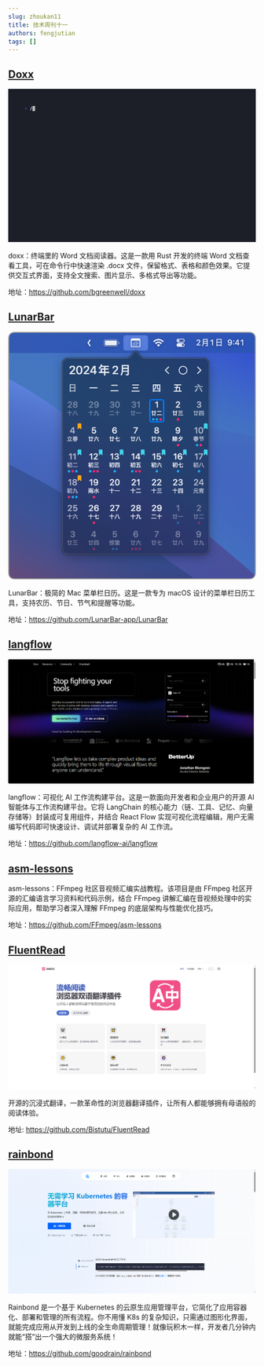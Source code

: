 ```yaml
---
slug: zhoukan11
title: 技术周刊十一
authors: fengjutian
tags: []
---
```


## [Doxx](https://github.com/bgreenwell/doxx)

![alt text](./static/doxx.gif)

doxx：终端里的 Word 文档阅读器。这是一款用 Rust 开发的终端 Word 文档查看工具，可在命令行中快速渲染 .docx 文件，保留格式、表格和颜色效果。它提供交互式界面，支持全文搜索、图片显示、多格式导出等功能。

地址：https://github.com/bgreenwell/doxx

## [LunarBar](https://github.com/LunarBar-app/LunarBar)

![alt text](./static/LunarBar.png)


LunarBar：极简的 Mac 菜单栏日历。这是一款专为 macOS 设计的菜单栏日历工具，支持农历、节日、节气和提醒等功能。

地址：https://github.com/LunarBar-app/LunarBar

## [langflow](https://github.com/langflow-ai/langflow)

![alt text](./static/langflow.png)

langflow：可视化 AI 工作流构建平台。这是一款面向开发者和企业用户的开源 AI 智能体与工作流构建平台。它将 LangChain 的核心能力（链、工具、记忆、向量存储等）封装成可复用组件，并结合 React Flow 实现可视化流程编辑，用户无需编写代码即可快速设计、调试并部署复杂的 AI 工作流。


地址：https://github.com/langflow-ai/langflow

## [asm-lessons](https://github.com/FFmpeg/asm-lessons)

asm-lessons：FFmpeg 社区音视频汇编实战教程。该项目是由 FFmpeg 社区开源的汇编语言学习资料和代码示例，结合 FFmpeg 讲解汇编在音视频处理中的实际应用，帮助学习者深入理解 FFmpeg 的底层架构与性能优化技巧。

地址：https://github.com/FFmpeg/asm-lessons

## [FluentRead](https://github.com/Bistutu/FluentRead)

![alt text](./static/FluentRead.png)

开源的沉浸式翻译，一款革命性的浏览器翻译插件，让所有人都能够拥有母语般的阅读体验。

地址: https://github.com/Bistutu/FluentRead

## [rainbond](https://github.com/goodrain/rainbond)

![alt text](./static/rainbond.png)

Rainbond 是一个基于 Kubernetes 的云原生应用管理平台，它简化了应用容器化、部署和管理的所有流程。你不用懂 K8s 的复杂知识，只需通过图形化界面，就能完成应用从开发到上线的全生命周期管理！就像玩积木一样，开发者几分钟内就能“搭”出一个强大的微服务系统！


地址：https://github.com/goodrain/rainbond
